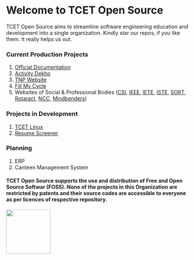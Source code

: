 # Welcome to TCET Open Source

TCET Open Source aims to streamline software engineering education and development into a single organization. Kindly star our repos, if you like them. It really helps us out.

### Current Production Projects
1. [Official Documentation](https://opensource.tcetmumbai.in/https://opensource.tcetmumbai.in/docs/about-tcetopensource)
2. [Activity Dekho](https://activitydekho.com/)
3. [TNP Website](https://tnp.tcetmumbai.in/)
4. [Fill My Cycle](https://fillmycycle.tcetmumbai.in/)
5. Websites of Social & Professional Bodies ([CSI](https://csi.tcetmumbai.in/), [IEEE](https://ieee.tcetmumbai.in/), [IETE](https://iete.tcetmumbai.in/), [ISTE](https://iste.tcetmumbai.in/), [SORT](https://sort.tcetmumbai.in/), [Rotaract](https://rc.tcetmumbai.in), [NCC](https://ncc.tcetmumbai.in/), [Mindbenders]( mbc.tcetmumbai.in/ ))
   
### Projects in Development
1. [TCET Linux](https://linux.tcetmumbai.in/)
2. [Resume Screener](https://rs.tcetmumbai.in/)

### Planning
1. ERP
2. Canteen Management System

#### TCET Open Source supports the use and distribution of Free and Open Source Softwar (FOSS). None of the projects in this Organization are restricted by patents and their source codes are accessible to everyone as per licences of respective repository.
<a href="https://endsoftwarepatents.org/innovating-without-patents"><img style="height: 120px;" src="https://static.fsf.org/nosvn/esp/logos/innovating-without-patents.svg"></a>
